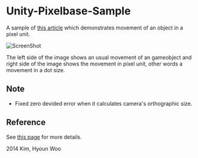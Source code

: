 Unity-Pixelbase-Sample
======================

A sample of [this article](http://tsubakit1.hateblo.jp/entry/20140706/1404627990) which demonstrates movement of an object in a pixel unit.

![ScreenShot](http://tsubakit1.sakura.ne.jp/images/20140706143542324.gif)

The left side of the image shows an usual movement of an gameobject and right side of the image shows the movement in pixel unit, other words a movement in a dot size.

Note
-----
* Fixed zero devided error when it calculates camera's orthographic size.

Reference
---------

See [this page](http://tsubakit1.hateblo.jp/entry/20140706/1404627990) for more details.



2014 Kim, Hyoun Woo


